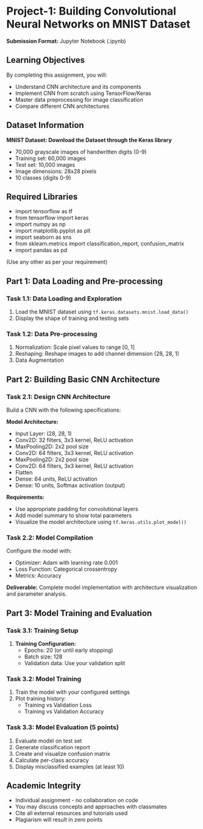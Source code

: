 # Project-1: Building Convolutional Neural Networks on MNIST Dataset

**Submission Format:** Jupyter Notebook (.ipynb)

## Learning Objectives

By completing this assignment, you will:

*   Understand CNN architecture and its components
*   Implement CNN from scratch using TensorFlow/Keras
*   Master data preprocessing for image classification
*   Compare different CNN architectures

## Dataset Information

**MNIST Dataset: Download the Dataset through the Keras library**

*   70,000 grayscale images of handwritten digits (0-9)
*   Training set: 60,000 images
*   Test set: 10,000 images
*   Image dimensions: 28x28 pixels
*   10 classes (digits 0-9)

## Required Libraries

*   import tensorflow as tf
*   from tensorflow import keras
*   import numpy as np
*   import matplotlib.pyplot as plt
*   import seaborn as sns
*   from sklearn.metrics import classification_report, confusion_matrix
*   import pandas as pd

(Use any other as per your requirement)

## Part 1: Data Loading and Pre-processing

### Task 1.1: Data Loading and Exploration

1.  Load the MNIST dataset using `tf.keras.datasets.mnist.load_data()`
2.  Display the shape of training and testing sets

### Task 1.2: Data Pre-processing

1.  Normalization: Scale pixel values to range [0, 1]
2.  Reshaping: Reshape images to add channel dimension (28, 28, 1)
3.  Data Augmentation

## Part 2: Building Basic CNN Architecture

### Task 2.1: Design CNN Architecture

Build a CNN with the following specifications:

**Model Architecture:**

*   Input Layer: (28, 28, 1)
*   Conv2D: 32 filters, 3x3 kernel, ReLU activation
*   MaxPooling2D: 2x2 pool size
*   Conv2D: 64 filters, 3x3 kernel, ReLU activation
*   MaxPooling2D: 2x2 pool size
*   Conv2D: 64 filters, 3x3 kernel, ReLU activation
*   Flatten
*   Dense: 64 units, ReLU activation
*   Dense: 10 units, Softmax activation (output)

**Requirements:**

*   Use appropriate padding for convolutional layers
*   Add model summary to show total parameters
*   Visualize the model architecture using `tf.keras.utils.plot_model()`

### Task 2.2: Model Compilation

Configure the model with:

*   Optimizer: Adam with learning rate 0.001
*   Loss Function: Categorical crossentropy
*   Metrics: Accuracy

**Deliverable:** Complete model implementation with architecture visualization and parameter analysis.

## Part 3: Model Training and Evaluation

### Task 3.1: Training Setup

1.  **Training Configuration:**
    *   Epochs: 20 (or until early stopping)
    *   Batch size: 128
    *   Validation data: Use your validation split

### Task 3.2: Model Training

1.  Train the model with your configured settings
2.  Plot training history:
    *   Training vs Validation Loss
    *   Training vs Validation Accuracy

### Task 3.3: Model Evaluation (5 points)

1.  Evaluate model on test set
2.  Generate classification report
3.  Create and visualize confusion matrix
4.  Calculate per-class accuracy
5.  Display misclassified examples (at least 10)

## Academic Integrity

*   Individual assignment - no collaboration on code
*   You may discuss concepts and approaches with classmates
*   Cite all external resources and tutorials used
*   Plagiarism will result in zero points
